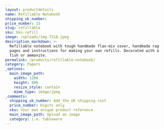 ```yaml
---
layout: productdetails
name: Refillable Notebook
shipping_uk_number:
price_number: 15
slug: refillable
sku: bks-refill
image: /uploads/img-7318.jpeg
description_markdown: >-
  Refillable notebook with tough handmade flax-mix cover, handmade rag paper
  pages and instructions for making your own refills. Decorated with a linocut
  fish or ammonite.
permalink: /products/refillable-notebook/
category: Papers
_options:
  main_image_path:
    width: 1200
    height: 800
    resize_style: contain
    mime_type: image/jpeg
_comments:
  shipping_uk_number: Add the UK shipping cost
  price_number: Digits only
  sku: Your own unique product reference
  main_image_path: Upload an image
  category: i.e. tableware
---
```


